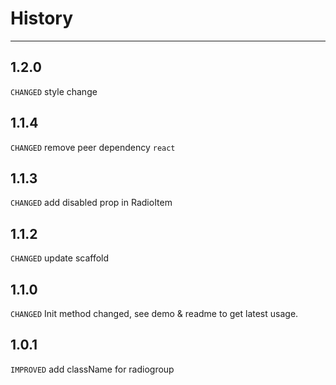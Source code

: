 # History

---

## 1.2.0

`CHANGED` style change

## 1.1.4

`CHANGED` remove peer dependency `react`

## 1.1.3

`CHANGED` add disabled prop in RadioItem

## 1.1.2

`CHANGED` update scaffold

## 1.1.0

`CHANGED` Init method changed, see demo & readme to get latest usage.

## 1.0.1

`IMPROVED` add className for radiogroup